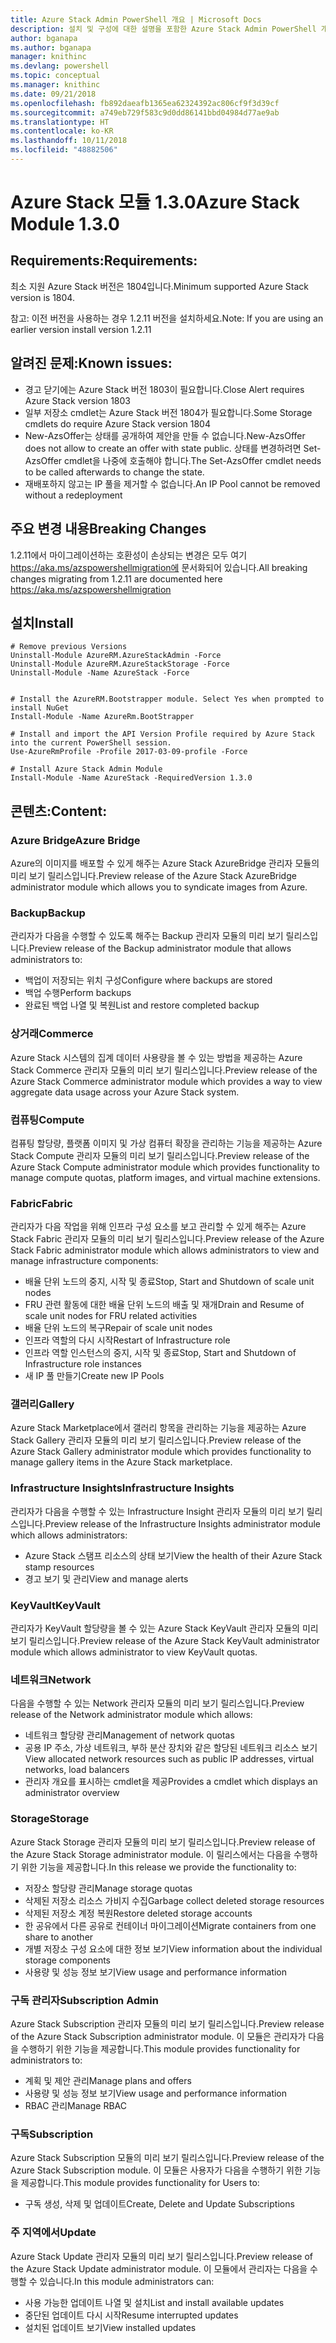 ```yaml
---
title: Azure Stack Admin PowerShell 개요 | Microsoft Docs
description: 설치 및 구성에 대한 설명을 포함한 Azure Stack Admin PowerShell 개요입니다.
author: bganapa
ms.author: bganapa
manager: knithinc
ms.devlang: powershell
ms.topic: conceptual
ms.manager: knithinc
ms.date: 09/21/2018
ms.openlocfilehash: fb892daeafb1365ea62324392ac806cf9f3d39cf
ms.sourcegitcommit: a749eb729f583c9d0dd86141bbd04984d77ae9ab
ms.translationtype: HT
ms.contentlocale: ko-KR
ms.lasthandoff: 10/11/2018
ms.locfileid: "48882506"
---
```

# <a name="azure-stack-module-130"></a><span data-ttu-id="17649-103">Azure Stack 모듈 1.3.0</span><span class="sxs-lookup"><span data-stu-id="17649-103">Azure Stack Module 1.3.0</span></span>

## <a name="requirements"></a><span data-ttu-id="17649-104">Requirements:</span><span class="sxs-lookup"><span data-stu-id="17649-104">Requirements:</span></span>
<span data-ttu-id="17649-105">최소 지원 Azure Stack 버전은 1804입니다.</span><span class="sxs-lookup"><span data-stu-id="17649-105">Minimum supported Azure Stack version is 1804.</span></span>

<span data-ttu-id="17649-106">참고: 이전 버전을 사용하는 경우 1.2.11 버전을 설치하세요.</span><span class="sxs-lookup"><span data-stu-id="17649-106">Note: If you are using an earlier version install version 1.2.11</span></span>

## <a name="known-issues"></a><span data-ttu-id="17649-107">알려진 문제:</span><span class="sxs-lookup"><span data-stu-id="17649-107">Known issues:</span></span>

- <span data-ttu-id="17649-108">경고 닫기에는 Azure Stack 버전 1803이 필요합니다.</span><span class="sxs-lookup"><span data-stu-id="17649-108">Close Alert requires Azure Stack version 1803</span></span>
- <span data-ttu-id="17649-109">일부 저장소 cmdlet는 Azure Stack 버전 1804가 필요합니다.</span><span class="sxs-lookup"><span data-stu-id="17649-109">Some Storage cmdlets do require Azure Stack version 1804</span></span>
- <span data-ttu-id="17649-110">New-AzsOffer는 상태를 공개하여 제안을 만들 수 없습니다.</span><span class="sxs-lookup"><span data-stu-id="17649-110">New-AzsOffer does not allow to create an offer with state public.</span></span> <span data-ttu-id="17649-111">상태를 변경하려면 Set-AzsOffer cmdlet을 나중에 호출해야 합니다.</span><span class="sxs-lookup"><span data-stu-id="17649-111">The Set-AzsOffer cmdlet needs to be called afterwards to change the state.</span></span>
- <span data-ttu-id="17649-112">재배포하지 않고는 IP 풀을 제거할 수 없습니다.</span><span class="sxs-lookup"><span data-stu-id="17649-112">An IP Pool cannot be removed without a redeployment</span></span>

## <a name="breaking-changes"></a><span data-ttu-id="17649-113">주요 변경 내용</span><span class="sxs-lookup"><span data-stu-id="17649-113">Breaking Changes</span></span>
<span data-ttu-id="17649-114">1.2.11에서 마이그레이션하는 호환성이 손상되는 변경은 모두 여기 https://aka.ms/azspowershellmigration에 문서화되어 있습니다.</span><span class="sxs-lookup"><span data-stu-id="17649-114">All breaking changes migrating from 1.2.11 are documented here https://aka.ms/azspowershellmigration</span></span>

## <a name="install"></a><span data-ttu-id="17649-115">설치</span><span class="sxs-lookup"><span data-stu-id="17649-115">Install</span></span>
```
# Remove previous Versions
Uninstall-Module AzureRM.AzureStackAdmin -Force
Uninstall-Module AzureRM.AzureStackStorage -Force
Uninstall-Module -Name AzureStack -Force 


# Install the AzureRM.Bootstrapper module. Select Yes when prompted to install NuGet
Install-Module -Name AzureRm.BootStrapper

# Install and import the API Version Profile required by Azure Stack into the current PowerShell session.
Use-AzureRmProfile -Profile 2017-03-09-profile -Force

# Install Azure Stack Admin Module
Install-Module -Name AzureStack -RequiredVersion 1.3.0
```
## <a name="content"></a><span data-ttu-id="17649-116">콘텐츠:</span><span class="sxs-lookup"><span data-stu-id="17649-116">Content:</span></span>
### <a name="azure-bridge"></a><span data-ttu-id="17649-117">Azure Bridge</span><span class="sxs-lookup"><span data-stu-id="17649-117">Azure Bridge</span></span>
<span data-ttu-id="17649-118">Azure의 이미지를 배포할 수 있게 해주는 Azure Stack AzureBridge 관리자 모듈의 미리 보기 릴리스입니다.</span><span class="sxs-lookup"><span data-stu-id="17649-118">Preview release of the Azure Stack AzureBridge administrator module which allows you to syndicate images from Azure.</span></span>

### <a name="backup"></a><span data-ttu-id="17649-119">Backup</span><span class="sxs-lookup"><span data-stu-id="17649-119">Backup</span></span>
<span data-ttu-id="17649-120">관리자가 다음을 수행할 수 있도록 해주는 Backup 관리자 모듈의 미리 보기 릴리스입니다.</span><span class="sxs-lookup"><span data-stu-id="17649-120">Preview release of the Backup administrator module that allows administrators to:</span></span>
- <span data-ttu-id="17649-121">백업이 저장되는 위치 구성</span><span class="sxs-lookup"><span data-stu-id="17649-121">Configure where backups are stored</span></span>
- <span data-ttu-id="17649-122">백업 수행</span><span class="sxs-lookup"><span data-stu-id="17649-122">Perform backups</span></span>
- <span data-ttu-id="17649-123">완료된 백업 나열 및 복원</span><span class="sxs-lookup"><span data-stu-id="17649-123">List and restore completed backup</span></span>

### <a name="commerce"></a><span data-ttu-id="17649-124">상거래</span><span class="sxs-lookup"><span data-stu-id="17649-124">Commerce</span></span>
<span data-ttu-id="17649-125">Azure Stack 시스템의 집계 데이터 사용량을 볼 수 있는 방법을 제공하는 Azure Stack Commerce 관리자 모듈의 미리 보기 릴리스입니다.</span><span class="sxs-lookup"><span data-stu-id="17649-125">Preview release of the Azure Stack Commerce administrator module which provides a way to view aggregate data usage across your Azure Stack system.</span></span>

### <a name="compute"></a><span data-ttu-id="17649-126">컴퓨팅</span><span class="sxs-lookup"><span data-stu-id="17649-126">Compute</span></span>
<span data-ttu-id="17649-127">컴퓨팅 할당량, 플랫폼 이미지 및 가상 컴퓨터 확장을 관리하는 기능을 제공하는 Azure Stack Compute 관리자 모듈의 미리 보기 릴리스입니다.</span><span class="sxs-lookup"><span data-stu-id="17649-127">Preview release of the Azure Stack Compute administrator module which provides functionality to manage compute quotas, platform images, and virtual machine extensions.</span></span>

### <a name="fabric"></a><span data-ttu-id="17649-128">Fabric</span><span class="sxs-lookup"><span data-stu-id="17649-128">Fabric</span></span>
<span data-ttu-id="17649-129">관리자가 다음 작업을 위해 인프라 구성 요소를 보고 관리할 수 있게 해주는 Azure Stack Fabric 관리자 모듈의 미리 보기 릴리스입니다.</span><span class="sxs-lookup"><span data-stu-id="17649-129">Preview release of the Azure Stack Fabric administrator module which allows administrators to view and manage infrastructure components:</span></span>
- <span data-ttu-id="17649-130">배율 단위 노드의 중지, 시작 및 종료</span><span class="sxs-lookup"><span data-stu-id="17649-130">Stop, Start and Shutdown of scale unit nodes</span></span>
- <span data-ttu-id="17649-131">FRU 관련 활동에 대한 배율 단위 노드의 배출 및 재개</span><span class="sxs-lookup"><span data-stu-id="17649-131">Drain and Resume of scale unit nodes for FRU related activities</span></span>
- <span data-ttu-id="17649-132">배율 단위 노드의 복구</span><span class="sxs-lookup"><span data-stu-id="17649-132">Repair of scale unit nodes</span></span>
- <span data-ttu-id="17649-133">인프라 역할의 다시 시작</span><span class="sxs-lookup"><span data-stu-id="17649-133">Restart of Infrastructure role</span></span>
- <span data-ttu-id="17649-134">인프라 역할 인스턴스의 중지, 시작 및 종료</span><span class="sxs-lookup"><span data-stu-id="17649-134">Stop, Start and Shutdown of Infrastructure role instances</span></span>
- <span data-ttu-id="17649-135">새 IP 풀 만들기</span><span class="sxs-lookup"><span data-stu-id="17649-135">Create new IP Pools</span></span>


### <a name="gallery"></a><span data-ttu-id="17649-136">갤러리</span><span class="sxs-lookup"><span data-stu-id="17649-136">Gallery</span></span>
<span data-ttu-id="17649-137">Azure Stack Marketplace에서 갤러리 항목을 관리하는 기능을 제공하는 Azure Stack Gallery 관리자 모듈의 미리 보기 릴리스입니다.</span><span class="sxs-lookup"><span data-stu-id="17649-137">Preview release of the Azure Stack Gallery administrator module which provides functionality to manage gallery items in the Azure Stack marketplace.</span></span>

### <a name="infrastructure-insights"></a><span data-ttu-id="17649-138">Infrastructure Insights</span><span class="sxs-lookup"><span data-stu-id="17649-138">Infrastructure Insights</span></span>
<span data-ttu-id="17649-139">관리자가 다음을 수행할 수 있는 Infrastructure Insight 관리자 모듈의 미리 보기 릴리스입니다.</span><span class="sxs-lookup"><span data-stu-id="17649-139">Preview release of the Infrastructure Insights administrator module which allows administrators:</span></span>
- <span data-ttu-id="17649-140">Azure Stack 스탬프 리소스의 상태 보기</span><span class="sxs-lookup"><span data-stu-id="17649-140">View the health of their Azure Stack stamp resources</span></span>
- <span data-ttu-id="17649-141">경고 보기 및 관리</span><span class="sxs-lookup"><span data-stu-id="17649-141">View and manage alerts</span></span>

### <a name="keyvault"></a><span data-ttu-id="17649-142">KeyVault</span><span class="sxs-lookup"><span data-stu-id="17649-142">KeyVault</span></span>
<span data-ttu-id="17649-143">관리자가 KeyVault 할당량을 볼 수 있는 Azure Stack KeyVault 관리자 모듈의 미리 보기 릴리스입니다.</span><span class="sxs-lookup"><span data-stu-id="17649-143">Preview release of the Azure Stack KeyVault administrator module which allows administrator to view KeyVault quotas.</span></span>

### <a name="network"></a><span data-ttu-id="17649-144">네트워크</span><span class="sxs-lookup"><span data-stu-id="17649-144">Network</span></span>
<span data-ttu-id="17649-145">다음을 수행할 수 있는 Network 관리자 모듈의 미리 보기 릴리스입니다.</span><span class="sxs-lookup"><span data-stu-id="17649-145">Preview release of the Network administrator module which allows:</span></span>
- <span data-ttu-id="17649-146">네트워크 할당량 관리</span><span class="sxs-lookup"><span data-stu-id="17649-146">Management of network quotas</span></span>
- <span data-ttu-id="17649-147">공용 IP 주소, 가상 네트워크, 부하 분산 장치와 같은 할당된 네트워크 리소스 보기</span><span class="sxs-lookup"><span data-stu-id="17649-147">View allocated network resources such as public IP addresses, virtual networks, load balancers</span></span>
- <span data-ttu-id="17649-148">관리자 개요를 표시하는 cmdlet을 제공</span><span class="sxs-lookup"><span data-stu-id="17649-148">Provides a cmdlet which displays an administrator overview</span></span>

### <a name="storage"></a><span data-ttu-id="17649-149">Storage</span><span class="sxs-lookup"><span data-stu-id="17649-149">Storage</span></span>
<span data-ttu-id="17649-150">Azure Stack Storage 관리자 모듈의 미리 보기 릴리스입니다.</span><span class="sxs-lookup"><span data-stu-id="17649-150">Preview release of the Azure Stack Storage administrator module.</span></span>  <span data-ttu-id="17649-151">이 릴리스에서는 다음을 수행하기 위한 기능을 제공합니다.</span><span class="sxs-lookup"><span data-stu-id="17649-151">In this release we provide the functionality to:</span></span>
- <span data-ttu-id="17649-152">저장소 할당량 관리</span><span class="sxs-lookup"><span data-stu-id="17649-152">Manage storage quotas</span></span>
- <span data-ttu-id="17649-153">삭제된 저장소 리소스 가비지 수집</span><span class="sxs-lookup"><span data-stu-id="17649-153">Garbage collect deleted storage resources</span></span>
- <span data-ttu-id="17649-154">삭제된 저장소 계정 복원</span><span class="sxs-lookup"><span data-stu-id="17649-154">Restore deleted storage accounts</span></span>
- <span data-ttu-id="17649-155">한 공유에서 다른 공유로 컨테이너 마이그레이션</span><span class="sxs-lookup"><span data-stu-id="17649-155">Migrate containers from one share to another</span></span>
- <span data-ttu-id="17649-156">개별 저장소 구성 요소에 대한 정보 보기</span><span class="sxs-lookup"><span data-stu-id="17649-156">View information about the individual storage components</span></span>
- <span data-ttu-id="17649-157">사용량 및 성능 정보 보기</span><span class="sxs-lookup"><span data-stu-id="17649-157">View usage and performance information</span></span>

### <a name="subscription-admin"></a><span data-ttu-id="17649-158">구독 관리자</span><span class="sxs-lookup"><span data-stu-id="17649-158">Subscription Admin</span></span>
<span data-ttu-id="17649-159">Azure Stack Subscription 관리자 모듈의 미리 보기 릴리스입니다.</span><span class="sxs-lookup"><span data-stu-id="17649-159">Preview release of the Azure Stack Subscription administrator module.</span></span>  <span data-ttu-id="17649-160">이 모듈은 관리자가 다음을 수행하기 위한 기능을 제공합니다.</span><span class="sxs-lookup"><span data-stu-id="17649-160">This module provides functionality for administrators to:</span></span>
- <span data-ttu-id="17649-161">계획 및 제안 관리</span><span class="sxs-lookup"><span data-stu-id="17649-161">Manage plans and offers</span></span>
- <span data-ttu-id="17649-162">사용량 및 성능 정보 보기</span><span class="sxs-lookup"><span data-stu-id="17649-162">View usage and performance information</span></span>
- <span data-ttu-id="17649-163">RBAC 관리</span><span class="sxs-lookup"><span data-stu-id="17649-163">Manage RBAC</span></span>

### <a name="subscription"></a><span data-ttu-id="17649-164">구독</span><span class="sxs-lookup"><span data-stu-id="17649-164">Subscription</span></span>
<span data-ttu-id="17649-165">Azure Stack Subscription 모듈의 미리 보기 릴리스입니다.</span><span class="sxs-lookup"><span data-stu-id="17649-165">Preview release of the Azure Stack Subscription module.</span></span>  <span data-ttu-id="17649-166">이 모듈은 사용자가 다음을 수행하기 위한 기능을 제공합니다.</span><span class="sxs-lookup"><span data-stu-id="17649-166">This module provides functionality for Users to:</span></span>
- <span data-ttu-id="17649-167">구독 생성, 삭제 및 업데이트</span><span class="sxs-lookup"><span data-stu-id="17649-167">Create, Delete and Update Subscriptions</span></span>

### <a name="update"></a><span data-ttu-id="17649-168">주 지역에서</span><span class="sxs-lookup"><span data-stu-id="17649-168">Update</span></span>
<span data-ttu-id="17649-169">Azure Stack Update 관리자 모듈의 미리 보기 릴리스입니다.</span><span class="sxs-lookup"><span data-stu-id="17649-169">Preview release of the Azure Stack Update administrator module.</span></span>  <span data-ttu-id="17649-170">이 모듈에서 관리자는 다음을 수행할 수 있습니다.</span><span class="sxs-lookup"><span data-stu-id="17649-170">In this module administrators can:</span></span>
- <span data-ttu-id="17649-171">사용 가능한 업데이트 나열 및 설치</span><span class="sxs-lookup"><span data-stu-id="17649-171">List and install available updates</span></span>
- <span data-ttu-id="17649-172">중단된 업데이트 다시 시작</span><span class="sxs-lookup"><span data-stu-id="17649-172">Resume interrupted updates</span></span>
- <span data-ttu-id="17649-173">설치된 업데이트 보기</span><span class="sxs-lookup"><span data-stu-id="17649-173">View installed updates</span></span>
